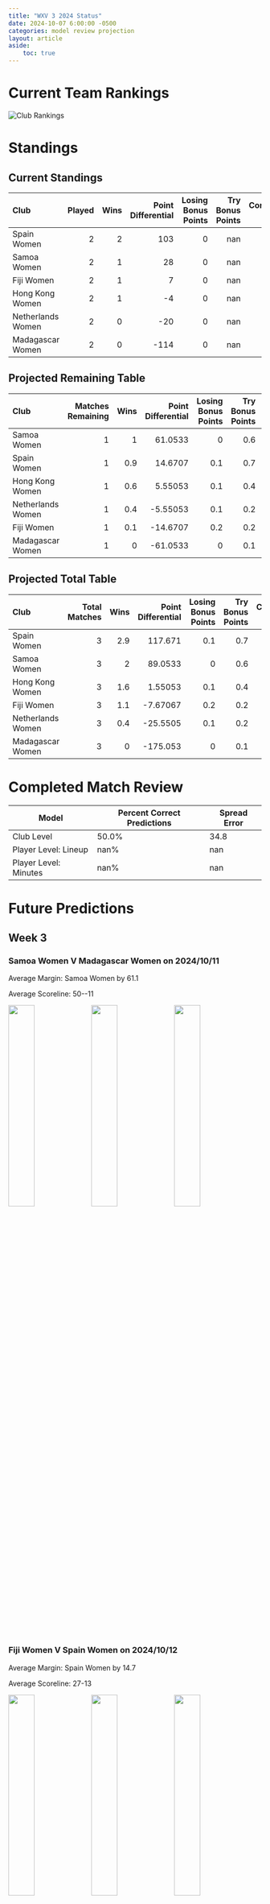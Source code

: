 ```yaml
---  
title: "WXV 3 2024 Status"  
date: 2024-10-07 6:00:00 -0500  
categories: model review projection  
layout: article  
aside:  
    toc: true  
---
```

# Current Team Rankings


![Club Rankings](plots/rankings_WXV-3-2024.png)
# Standings

## Current Standings


| Club              |   Played |   Wins |   Point Differential |   Losing Bonus Points |   Try Bonus Points |   Competition Points |
|:------------------|---------:|-------:|---------------------:|----------------------:|-------------------:|---------------------:|
| Spain Women       |        2 |      2 |                  103 |                     0 |                nan |                    8 |
| Samoa Women       |        2 |      1 |                   28 |                     0 |                nan |                    6 |
| Fiji Women        |        2 |      1 |                    7 |                     0 |                nan |                    4 |
| Hong Kong Women   |        2 |      1 |                   -4 |                     0 |                nan |                    4 |
| Netherlands Women |        2 |      0 |                  -20 |                     0 |                nan |                    2 |
| Madagascar Women  |        2 |      0 |                 -114 |                     0 |                nan |                    0 |



## Projected Remaining Table


| Club              |   Matches Remaining |   Wins |   Point Differential |   Losing Bonus Points |   Try Bonus Points |   Competition Points |
|:------------------|--------------------:|-------:|---------------------:|----------------------:|-------------------:|---------------------:|
| Samoa Women       |                   1 |    1   |             61.0533  |                   0   |                0.6 |                  4.6 |
| Spain Women       |                   1 |    0.9 |             14.6707  |                   0.1 |                0.7 |                  4.3 |
| Hong Kong Women   |                   1 |    0.6 |              5.55053 |                   0.1 |                0.4 |                  2.9 |
| Netherlands Women |                   1 |    0.4 |             -5.55053 |                   0.1 |                0.2 |                  1.9 |
| Fiji Women        |                   1 |    0.1 |            -14.6707  |                   0.2 |                0.2 |                  0.8 |
| Madagascar Women  |                   1 |    0   |            -61.0533  |                   0   |                0.1 |                  0.1 |



## Projected Total Table


| Club              |   Total Matches |   Wins |   Point Differential |   Losing Bonus Points |   Try Bonus Points |   Competition Points |
|:------------------|----------------:|-------:|---------------------:|----------------------:|-------------------:|---------------------:|
| Spain Women       |               3 |    2.9 |            117.671   |                   0.1 |                0.7 |                 12.3 |
| Samoa Women       |               3 |    2   |             89.0533  |                   0   |                0.6 |                 10.6 |
| Hong Kong Women   |               3 |    1.6 |              1.55053 |                   0.1 |                0.4 |                  6.9 |
| Fiji Women        |               3 |    1.1 |             -7.67067 |                   0.2 |                0.2 |                  4.8 |
| Netherlands Women |               3 |    0.4 |            -25.5505  |                   0.1 |                0.2 |                  3.9 |
| Madagascar Women  |               3 |    0   |           -175.053   |                   0   |                0.1 |                  0.1 |



# Completed Match Review


| Model | Percent Correct Predictions | Spread Error |
| ------ | ------ | ------ |
| Club Level | 50.0% | 34.8 |
| Player Level: Lineup | nan% | nan |
| Player Level: Minutes | nan% | nan |


# Future Predictions

## Week 3

### Samoa Women V Madagascar Women on 2024/10/11


Average Margin: Samoa Women by 61.1

Average Scoreline: 50--11

<p float="left">
<img src="plots/performances_2024-10-11-SamoaWomen_V_MadagascarWomen.png" width="32%" />
<img src="plots/resultbar_2024-10-11-SamoaWomen_V_MadagascarWomen.png" width="32%" />
<img src="plots/spreads_2024-10-11-SamoaWomen_V_MadagascarWomen.png" width="32%" />
</p>

### Fiji Women V Spain Women on 2024/10/12


Average Margin: Spain Women by 14.7

Average Scoreline: 27-13

<p float="left">
<img src="plots/performances_2024-10-12-FijiWomen_V_SpainWomen.png" width="32%" />
<img src="plots/resultbar_2024-10-12-FijiWomen_V_SpainWomen.png" width="32%" />
<img src="plots/spreads_2024-10-12-FijiWomen_V_SpainWomen.png" width="32%" />
</p>

### Netherlands Women V Hong Kong Women on 2024/10/12


Average Margin: Hong Kong Women by 5.6

Average Scoreline: 31-25

<p float="left">
<img src="plots/performances_2024-10-12-NetherlandsWomen_V_HongKongWomen.png" width="32%" />
<img src="plots/resultbar_2024-10-12-NetherlandsWomen_V_HongKongWomen.png" width="32%" />
<img src="plots/spreads_2024-10-12-NetherlandsWomen_V_HongKongWomen.png" width="32%" />
</p>
